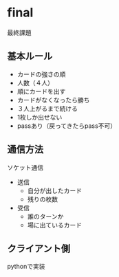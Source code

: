 # final
最終課題
## 基本ルール
- カードの強さの順
- 人数（４人）  
- 順にカードを出す  
- カードがなくなったら勝ち  
- ３人上がるまで続ける  
- 1枚しか出せない  
- passあり（戻ってきたらpass不可）  

## 通信方法
ソケット通信
  - 送信
    - 自分が出したカード
    - 残りの枚数
  - 受信
    - 誰のターンか
    - 場に出ているカード

## クライアント側
pythonで実装


